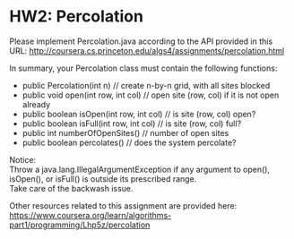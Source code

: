 # HW2: Percolation
Please implement Percolation.java according to the API provided in this URL: http://coursera.cs.princeton.edu/algs4/assignments/percolation.html 

In summary, your Percolation class must contain the following functions: 
- public Percolation(int n) // create n-by-n grid, with all sites blocked
- public void open(int row, int col) // open site (row, col) if it is not open already
- public boolean isOpen(int row, int col) // is site (row, col) open?
- public boolean isFull(int row, int col) // is site (row, col) full?
- public int numberOfOpenSites() // number of open sites
- public boolean percolates() // does the system percolate?


Notice:  
Throw a java.lang.IllegalArgumentException if any argument to open(), isOpen(), or isFull() is outside its prescribed range.  
Take care of the backwash issue.

Other resources related to this assignment are provided here: https://www.coursera.org/learn/algorithms-part1/programming/Lhp5z/percolation

